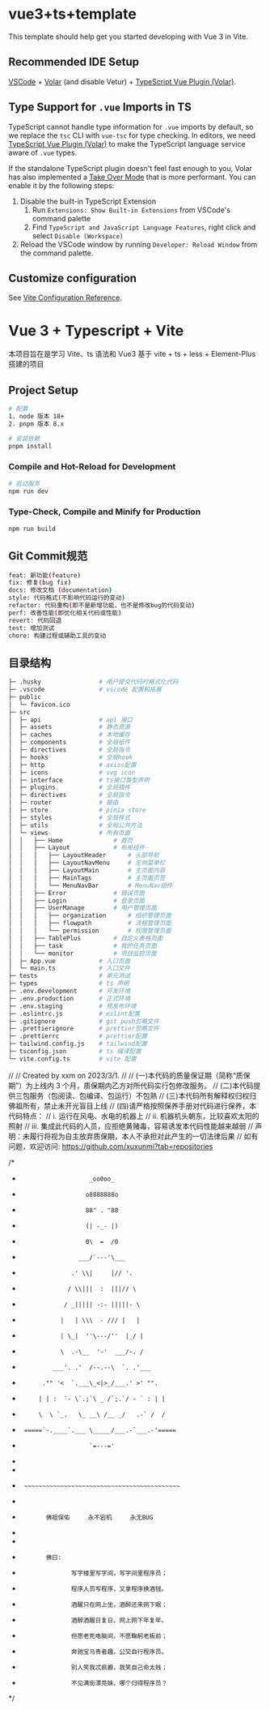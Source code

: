 # vue3+ts+template

This template should help get you started developing with Vue 3 in Vite.

## Recommended IDE Setup

[VSCode](https://code.visualstudio.com/) + [Volar](https://marketplace.visualstudio.com/items?itemName=Vue.volar) (and disable Vetur) + [TypeScript Vue Plugin (Volar)](https://marketplace.visualstudio.com/items?itemName=Vue.vscode-typescript-vue-plugin).

## Type Support for `.vue` Imports in TS

TypeScript cannot handle type information for `.vue` imports by default, so we replace the `tsc` CLI with `vue-tsc` for type checking. In editors, we need [TypeScript Vue Plugin (Volar)](https://marketplace.visualstudio.com/items?itemName=Vue.vscode-typescript-vue-plugin) to make the TypeScript language service aware of `.vue` types.

If the standalone TypeScript plugin doesn't feel fast enough to you, Volar has also implemented a [Take Over Mode](https://github.com/johnsoncodehk/volar/discussions/471#discussioncomment-1361669) that is more performant. You can enable it by the following steps:

1. Disable the built-in TypeScript Extension
    1. Run `Extensions: Show Built-in Extensions` from VSCode's command palette
    2. Find `TypeScript and JavaScript Language Features`, right click and select `Disable (Workspace)`
2. Reload the VSCode window by running `Developer: Reload Window` from the command palette.

## Customize configuration

See [Vite Configuration Reference](https://vitejs.dev/config/).

# Vue 3 + Typescript + Vite

本项目旨在是学习 Vite、ts 语法和 Vue3
基于 vite + ts + less + Element-Plus 搭建的项目

## Project Setup

```sh
# 配置
1. node 版本 18+
2. pnpm 版本 8.x
```

```sh
# 安装依赖
pnpm install
```

### Compile and Hot-Reload for Development

```sh
# 启动服务
npm run dev
```

### Type-Check, Compile and Minify for Production

```sh
npm run build
```

## Git Commit规范

```sh
feat: 新功能(feature)
fix: 修复(bug fix)
docs: 修改文档 (documentation)
style: 代码格式(不影响代码运行的变动)
refactor: 代码重构(即不是新增功能，也不是修改bug的代码变动)
perf: 改善性能(即优化相关代码或性能)
revert: 代码回退
test: 增加测试
chore: 构建过程或辅助工具的变动
```

## 目录结构

```bash
├─ .husky                # 用户提交代码时格式化代码
├─ .vscode               # vscode 配置和拓展
├─ public
│  └─ favicon.ico
├─ src
│  ├─ api                # api 接口
│  ├─ assets             # 静态资源
│  ├─ caches             # 本地缓存
│  ├─ components         # 全局组件
│  ├─ directives         # 全局指令
│  ├─ hooks              # 全局hook
│  ├─ http               # axios配置
│  ├─ icons              # svg icon
│  ├─ interface          # ts接口类型声明
│  ├─ plugins            # 全局插件
│  ├─ directives         # 全局指令
│  ├─ router             # 路由
│  ├─ store              # pinia store
│  ├─ styles             # 全局样式
│  ├─ utils              # 全局公共方法
│  └─ views              # 所有页面
│  │   ├── Home              # 首页
│  │   ├── Layout            # 布局组件
│  │   │   ├── LayoutHeader      # 头部导航
│  │   │   ├── LayoutNavMenu     # 左侧菜单栏
│  │   │   ├── LayoutMain        # 主页面内容
│  │   │   ├── MainTags          # 主页面页签
│  │   │   └── MenuNavBar        # MenuNav组件
│  │   ├── Error             # 错误页面
│  │   ├── Login             # 登录页面
│  │   ├── UserManage        # 用户管理页面
│  │   │   ├── organization      # 组织管理页面
│  │   │   ├── flowpath          # 流程管理页面
│  │   │   └── permission        # 权限管理页面
│  │   ├── TablePlus         # 自定义表格页面
│  │   ├── task              # 我的任务页面
│  │   └── monitor           # 项目监控页面
│  ├─ App.vue            # 入口页面
│  └─ main.ts            # 入口文件
├─ tests                 # 单元测试
├─ types                 # ts 声明
├─ .env.development      # 开发环境
├─ .env.production       # 正式环境
├─ .env.staging          # 预发布环境
├─ .eslintrc.js          # eslint配置
├─ .gitignore            # git push忽略文件
├─ .prettierignore       # prettier忽略文件
├─ .prettierrc           # prettier配置
├─ tailwind.config.js    # tailwind配置
├─ tsconfig.json         # ts 编译配置
└─ vite.config.ts        # vite 配置
```

//
// Created by xxm on 2023/3/1.
//
// (一)本代码的质量保证期（简称“质保期”）为上线内 3 个月，质保期内乙方对所代码实行包修改服务。
// (二)本代码提供三包服务（包阅读、包编译、包运行）不包熟
// (三)本代码所有解释权归权归佛祖所有，禁止未开光盲目上线
// (四)请严格按照保养手册对代码进行保养，本代码特点：
// i. 运行在风电、水电的机器上
// ii. 机器机头朝东，比较喜欢太阳的照射
// iii. 集成此代码的人员，应拒绝黄赌毒，容易诱发本代码性能越来越弱
// 声明：未履行将视为自主放弃质保期，本人不承担对此产生的一切法律后果
// 如有问题，欢迎访问: https://github.com/xuxunmi?tab=repositories

/*
 *                        _oo0oo_
 *                       o8888888o
 *                       88" . "88
 *                       (| -_- |)
 *                       0\  =  /0
 *                     ___/`---'\___
 *                   .' \\|     |// '.
 *                  / \\|||  :  |||// \
 *                 / _||||| -:- |||||- \
 *                |   | \\\  - /// |   |
 *                | \_|  ''\---/''  |_/ |
 *                \  .-\__  '-'  ___/-. /
 *              ___'. .'  /--.--\  `. .'___
 *           ."" '<  `.___\_<|>_/___.' >' "".
 *          | | :  `- \`.;`\ _ /`;.`/ - ` : | |
 *          \  \ `_.   \_ __\ /__ _/   .-` /  /
 *      =====`-.____`.___ \_____/___.-`___.-'=====
 *                        `=---='
 *
 *
 *      ~~~~~~~~~~~~~~~~~~~~~~~~~~~~~~~~~~~~~~~~~~~
 *
 *            佛祖保佑     永不宕机     永无BUG
 * 
 * 
 *            佛曰:
 *                   写字楼里写字间，写字间里程序员；
 *                   程序人员写程序，又拿程序换酒钱。
 *                   酒醒只在网上坐，酒醉还来网下眠；
 *                   酒醉酒醒日复日，网上网下年复年。
 *                   但愿老死电脑间，不愿鞠躬老板前；
 *                   奔驰宝马贵者趣，公交自行程序员。
 *                   别人笑我忒疯癫，我笑自己命太贱；
 *                   不见满街漂亮妹，哪个归得程序员？
 */
